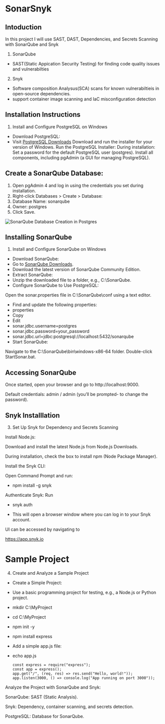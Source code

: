 # SonarSnyk
## Intoduction

In this project I will use SAST, DAST, Dependencies, and Secrets Scanning with SonarQube and Snyk

1. SonarQube
- SAST(Static Appication Security Testing) for finding code quality issues and vulnerabilties
2. Snyk
- Software composition Analysus(SCA) scans for known vulnerabiltieis in open-source dependencies.
- support container image scanning and IaC misconfiguration detection


## Installation Instructions

1. Install and Configure PostgreSQL on Windows
- Download PostgreSQL:
- Visit [PostgreSQL Downloads](https://www.postgresql.org/download/windows/)
Download and run the installer for your version of Windows.
Run the PostgreSQL Installer:
During installation:
Set a password for the default PostgreSQL user (postgres).
Install all components, including pgAdmin (a GUI for managing PostgreSQL).



## Create a SonarQube Database:
1. Open pgAdmin 4  and log in using the credentials you set during installation.
2. Right-click Databases > Create > Database:
3. Database Name: sonarqube
4. Owner: postgres
5. Click Save.
   
![SonarQube Database Creation in Postgres](https://github.com/khadijahW/Flash028/blob/fba56ac966190cdc109bc5b0b98c0e395079fb62/SonarSnyk/databasecreation.png)


## Installing SonarQube
1. Install and Configure SonarQube on Windows
- Download SonarQube:
- Go to [SonarQube Downloads](https://www.sonarsource.com/products/sonarqube/downloads/).
- Download the latest version of SonarQube Community Edition.
- Extract SonarQube:
- Unzip the downloaded file to a folder, e.g., C:\SonarQube.
- Configure SonarQube to Use PostgreSQL:


Open the sonar.properties file in C:\SonarQube\conf using a text editor.
- Find and update the following properties:
- properties
- Copy
- Edit
- sonar.jdbc.username=postgres
- sonar.jdbc.password=your_password
- sonar.jdbc.url=jdbc:postgresql://localhost:5432/sonarqube
- Start SonarQube:

Navigate to the C:\SonarQube\bin\windows-x86-64 folder.
Double-click StartSonar.bat.

## Accessing SonarQube
Once started, open your browser and go to http://localhost:9000.

Default credentials: admin / admin (you’ll be prompted- to change the password).


## Snyk Installlation
3. Set Up Snyk for Dependency and Secrets Scanning
   
Install Node.js:

Download and install the latest Node.js from Node.js Downloads.

During installation, check the box to install npm (Node Package Manager).

Install the Snyk CLI:

Open Command Prompt and run:
-  npm install -g snyk 

Authenticate Snyk:
Run
- snyk auth
  
- This will open a browser window where you can log in to your Snyk account.

UI can be accessed by navigating to

https://app.snyk.io
  

# Sample Project 
4. Create and Analyze a Sample Project
- Create a Simple Project:
- Use a basic programming project for testing, e.g., a Node.js or Python project.
- mkdir C:\MyProject
- cd C:\MyProject
- npm init -y
- npm install express
- Add a simple app.js file:
- echo app.js

      const express = require("express");
      const app = express();
      app.get("/", (req, res) => res.send("Hello, world!"));
      app.listen(3000, () => console.log("App running on port 3000"));


Analyze the Project with SonarQube and Snyk:

   
SonarQube: SAST (Static Analysis).

Snyk: Dependency, container scanning, and secrets detection.

PostgreSQL: Database for SonarQube.
